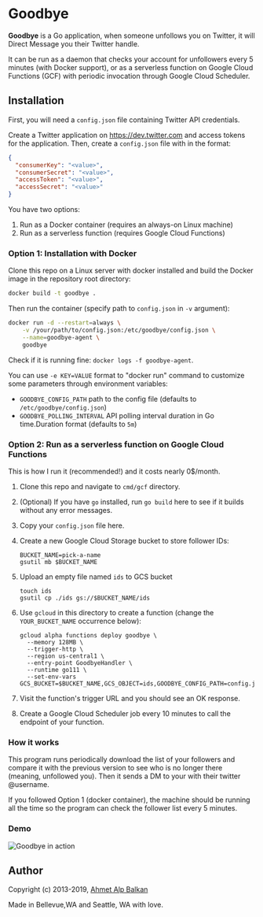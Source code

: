 # Goodbye

**Goodbye** is a Go application, when someone unfollows you on Twitter,
it will Direct Message you their Twitter handle.

It can be run as a daemon that checks your account for unfollowers every 5
minutes (with Docker support), or as a serverless function on Google Cloud
Functions (GCF) with periodic invocation through Google Cloud Scheduler.

## Installation

First, you will need a `config.json` file containing Twitter API credentials.

Create a Twitter application on https://dev.twitter.com and access tokens for
the application. Then, create a `config.json` file with in the format:

```json
{
  "consumerKey": "<value>",
  "consumerSecret": "<value>",
  "accessToken": "<value>",
  "accessSecret": "<value>"
}
```

You have two options:

1. Run as a Docker container (requires an always-on Linux machine)
2. Run as a serverless function (requires Google Cloud Functions)

### Option 1: Installation with Docker

Clone this repo on a Linux server with docker installed and build the Docker
image in the repository root directory:

```sh
docker build -t goodbye .
```

Then run the container (specify path to `config.json` in `-v` argument):

```sh
docker run -d --restart=always \
    -v /your/path/to/config.json:/etc/goodbye/config.json \
    --name=goodbye-agent \
    goodbye
```

Check if it is running fine: `docker logs -f goodbye-agent`.

You can use `-e KEY=VALUE` format to "docker run" command to customize some
parameters through environment variables:

* `GOODBYE_CONFIG_PATH` path to the config file (defaults to
  `/etc/goodbye/config.json`)
* `GOODBYE_POLLING_INTERVAL` API polling interval duration in Go time.Duration
  format (defaults to `5m`)

### Option 2: Run as a serverless function on Google Cloud Functions

This is how I run it (recommended!) and it costs nearly 0$/month.

1. Clone this repo and navigate to `cmd/gcf` directory.
1. (Optional) If you have `go` installed, run `go build` here to see if it
   builds without any error messages.
1. Copy your `config.json` file here.

1. Create a new Google Cloud Storage bucket to store follower IDs:

       BUCKET_NAME=pick-a-name
       gsutil mb $BUCKET_NAME

1. Upload an empty file named `ids` to GCS bucket

       touch ids
       gsutil cp ./ids gs://$BUCKET_NAME/ids

1. Use `gcloud` in this directory to create a function (change the
   `YOUR_BUCKET_NAME` occurrence below):

       gcloud alpha functions deploy goodbye \
         --memory 128MB \
         --trigger-http \
         --region us-central1 \
         --entry-point GoodbyeHandler \
         --runtime go111 \
         --set-env-vars GCS_BUCKET=$BUCKET_NAME,GCS_OBJECT=ids,GOODBYE_CONFIG_PATH=config.json

1. Visit the function's trigger URL and you should see an OK response.

1. Create a Google Cloud Scheduler job every 10 minutes to call the endpoint of
   your function.

### How it works

This program runs periodically download the list of your followers and compare
it with the previous version to see who is no longer there (meaning, unfollowed
you). Then it sends a DM to your with their twitter @username.

If you followed Option 1 (docker container), the machine should be running all
the time so the program can check the follower list every 5 minutes.

### Demo

![Goodbye in action](http://i.imgur.com/FQr9Qjl.png)

## Author

Copyright (c) 2013-2019, [Ahmet Alp Balkan](https://twitter.com/ahmetb)

Made in Bellevue,WA and Seattle, WA with love.
